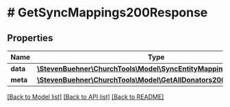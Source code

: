 # # GetSyncMappings200Response

## Properties

Name | Type | Description | Notes
------------ | ------------- | ------------- | -------------
**data** | [**\StevenBuehner\ChurchTools\Model\SyncEntityMapping[]**](SyncEntityMapping.md) |  | [optional]
**meta** | [**\StevenBuehner\ChurchTools\Model\GetAllDonators200ResponseMeta**](GetAllDonators200ResponseMeta.md) |  | [optional]

[[Back to Model list]](../../README.md#models) [[Back to API list]](../../README.md#endpoints) [[Back to README]](../../README.md)
